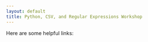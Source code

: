 ```yaml
---
layout: default
title: Python, CSV, and Regular Expressions Workshop
---
```


Here are some helpful links: